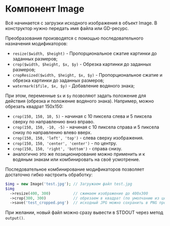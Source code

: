 Компонент Image
===============

Всё начинается с загрузки исходного изображения в объект Image. В конструктор нужно передать имя файла или GD-ресурс.

Преобразования производятся с помощью последовательного назначения модификаторов:
* `resize($width, $height)` - Пропорциональное сжатие картинки до заданных размеров;
* `crop($width, $height, $x, $y)` - Обрезка картинки до заданных размеров;
* `cropResized($width, $height, $x, $y)` - Пропорциональное сжатие и обрезка картинки до заданных размеров;
* `watermark($file, $x, $y)` - Добавление водяного знака;

При этом, переменные `$x` и `$y` позволяют задать положение для действия (обрезка и положение водяного знака). Например, можно обрезать квадрат 150х150:
* `сrop(150, 150, 10, 5)` - начиная с 10 пиксела слева и 5 пиксела сверху по направлению вниз вправо.
* `сrop(150, 150, -10, -5)` - начиная с 10 пиксела справа и 5 пиксела снизу по направлению влево вверх.
* `сrop(150, 150, 'left', 'top')` -  слева сверху изображения.
* `сrop(150, 150, 'center', 'center')` - по центру.
* `сrop(150, 150, 'right', 'bottom')` - справа снизу.
* аналогично это же позиционирование можно применить и к водяным знакам или комбинировать на своё усмотрение.

Последовательное комбинирование модификаторов позволяет достаточно гибко настроить обработку:

~~~ php
$img = new Image('test.jpg'); // Загружаем файл test.jpg
$img
  ->resize(400, 300)          // сжимаем изображение до 400х300
  ->crop(300, 300)            // обрезаем в квадрат (по умолчанию из центра)
  ->save('test_cropped.png')  // исходный JPG можно сохранить в PNG просто указав нужное расширение файла (gif, jpg, png).
~~~

При желании, новый файл можно сразу вывести в STDOUT через метод `output()`.
